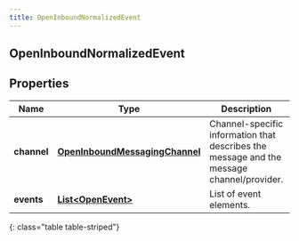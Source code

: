 ```yaml
---
title: OpenInboundNormalizedEvent
---
```

## OpenInboundNormalizedEvent


## Properties

| Name | Type | Description | Notes |
| ------------ | ------------- | ------------- | ------------- |
| **channel** | <!----><!---->[**OpenInboundMessagingChannel**](OpenInboundMessagingChannel.html)<!----> | Channel-specific information that describes the message and the message channel/provider. |  |
| **events** | <!----><!---->[**List&lt;OpenEvent&gt;**](OpenEvent.html)<!----> | List of event elements. |  |
{: class="table table-striped"}



